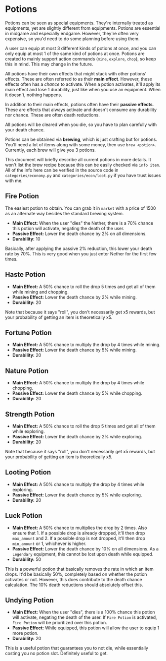 # Potions

Potions can be seen as special equipments. They're internally treated as equipments, yet are slightly different from equipments. Potions are essential in midgame and especially endgame. However, they're often very expensive, so you'd need to do some planning before using them.

A user can equip at most 3 different kinds of potions at once, and you can only equip at most 1 of the same kind of potions at once. Potions are created to mainly support action commands (`mine`, `explore`, `chop`), so keep this in mind. This may change in the future.

All potions have their own effects that might stack with other potions' effects. These are often referred to as their **main effect**. However, these effects often has a *chance* to activate. When a potion activates, it'll apply its main effect and lose 1 durability, just like when you use an equipment. When it doesn't, nothing happens.

In addition to their main effects, potions often have their **passive effects**. These are effects that always activate and doesn't consume any durability nor chance. These are often death reductions.

All potions will be cleared when you die, so you have to plan carefully with your death chance.

Potions can be obtained via **brewing**, which is just crafting but for potions. You'll need a lot of items along with some money, then use `brew <potion>`. Currently, each brew will give you 3 potions.

This document will briefly describe all current potions in more details. It won't list the brew recipe because this can be easily checked via `info item`. All of the info here can be verified in the source code in `categories/economy.py` and `categories/econ/loot.py` if you have trust issues with me.

## Fire Potion

The easiest potion to obtain. You can grab it in `market` with a price of 1500 as an alternate way besides the standard brewing system.

- **Main Effect:** When the user "dies" the Nether, there is a 70% chance this potion will activate, negating the death of the user. 
- **Passive Effect:** Lower the death chance by 2% on all dimensions.
- **Durability:** 10

Basically, after applying the passive 2% reduction, this lower your death rate by 70%. This is very good when you just enter Nether for the first few times.

## Haste Potion

- **Main Effect:** A 50% chance to roll the drop 5 times and get all of them while mining and chopping.
- **Passive Effect:** Lower the death chance by 2% while mining.
- **Durability:** 20

Note that because it says "roll", you don't necessarily get x5 rewards, but your probability of getting an item is theoretically x5.

## Fortune Potion

- **Main Effect:** A 50% chance to multiply the drop by 4 times while mining.
- **Passive Effect:** Lower the death chance by 5% while mining.
- **Durability:** 20

## Nature Potion

- **Main Effect:** A 50% chance to multiply the drop by 4 times while chopping.
- **Passive Effect:** Lower the death chance by 5% while chopping.
- **Durability:** 20

## Strength Potion

- **Main Effect:** A 50% chance to roll the drop 5 times and get all of them while exploring.
- **Passive Effect:** Lower the death chance by 2% while exploring.
- **Durability:** 20

Note that because it says "roll", you don't necessarily get x5 rewards, but your probability of getting an item is theoretically x5.

## Looting Potion

- **Main Effect:** A 50% chance to multiply the drop by 4 times while exploring.
- **Passive Effect:** Lower the death chance by 5% while exploring.
- **Durability:** 20

## Luck Potion

- **Main Effect:** A 50% chance to multiplies the drop by 2 times. Also ensure that 1. If a possible drop is already dropped, it'll then drop `max_amount` and 2. If a possible drop is not dropped, it'll then drop `min_amount` or 1, whichever is higher.
- **Passive Effect:** Lower the death chance by 10% on all dimensions. As a `Legendary` equipment, this cannot be lost upon death while equipped.
- **Durability:** 50

This is a powerful potion that basically removes the rate in which an item drops. It'd be basically 50%, completely based on whether the potion activates or not. However, this does contribute to the death chance calculation. The 10% death reductions should absolutely offset this.

## Undying Potion

- **Main Effect:** When the user "dies", there is a 100% chance this potion will activate, negating the death of the user. If `Fire Potion` is activated, `Fire Potion` will be prioritized over this potion.
- **Passive Effect:** While equipped, this potion will allow the user to equip 1 more potion.
- **Durability:** 20

This is a useful potion that guarantees you to not die, while essentially costing you no potion slot. Definitely useful to get.
